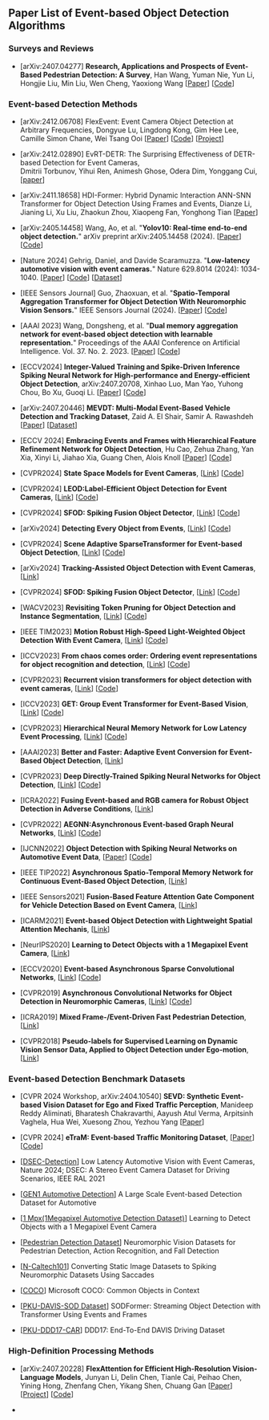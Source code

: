 ## Paper List of Event-based Object Detection Algorithms 



### Surveys and Reviews 

* [arXiv:2407.04277] **Research, Applications and Prospects of Event-Based Pedestrian Detection: A Survey**, Han Wang, Yuman Nie, Yun Li, Hongjie Liu, Min Liu, Wen Cheng, Yaoxiong Wang
  [[Paper](https://arxiv.org/abs/2407.04277)]
  [[Code](https://github.com/TristanWH/DVS4PD)] 






### Event-based Detection Methods 



* [arXiv:2412.06708] FlexEvent: Event Camera Object Detection at Arbitrary Frequencies, 
  Dongyue Lu, Lingdong Kong, Gim Hee Lee, Camille Simon Chane, Wei Tsang Ooi 
  [[Paper](https://arxiv.org/abs/2412.06708)] 
  [[Code](https://github.com/DylanOrange/flexevent)] 
  [[Project](https://flexevent.github.io/)] 
  
* [arXiv:2412.02890] EvRT-DETR: The Surprising Effectiveness of DETR-based Detection for Event Cameras,  
  Dmitrii Torbunov, Yihui Ren, Animesh Ghose, Odera Dim, Yonggang Cui,
  [[paper](https://arxiv.org/abs/2412.02890)]

* [arXiv:2411.18658] HDI-Former: Hybrid Dynamic Interaction ANN-SNN Transformer for Object Detection Using Frames and Events, Dianze Li, Jianing Li, Xu Liu, Zhaokun Zhou, Xiaopeng Fan, Yonghong Tian 
  [[Paper](https://arxiv.org/abs/2411.18658)] 
  
* [arXiv:2405.14458] Wang, Ao, et al. "**Yolov10: Real-time end-to-end object detection.**" arXiv preprint arXiv:2405.14458 (2024).
  [[Paper](https://arxiv.org/abs/2405.14458)]
  [[Code](https://github.com/THU-MIG/yolov10)] 

* [Nature 2024] Gehrig, Daniel, and Davide Scaramuzza. "**Low-latency automotive vision with event cameras.**" Nature 629.8014 (2024): 1034-1040.
  [[Paper](https://www.nature.com/articles/s41586-024-07409-w)]
  [[Code](https://github.com/uzh-rpg/dagr)]
  [[Dataset](https://github.com/uzh-rpg/dsec-det)] 
  
* [IEEE Sensors Journal] Guo, Zhaoxuan, et al. "**Spatio-Temporal Aggregation Transformer for Object Detection With Neuromorphic Vision Sensors.**" IEEE Sensors Journal (2024).
  [[Paper](https://ieeexplore.ieee.org/abstract/document/10516298)]
  [[Code](https://github.com/TJU-guozhaoxuan/STAT)] 
  
* [AAAI 2023] Wang, Dongsheng, et al. "**Dual memory aggregation network for event-based object detection with learnable representation.**"
  Proceedings of the AAAI Conference on Artificial Intelligence. Vol. 37. No. 2. 2023.
  [[Paper](https://ojs.aaai.org/index.php/AAAI/article/view/25346)]
  [[Code](https://github.com/wds320/AAAI_Event_based_detection)] 

* [ECCV2024] **Integer-Valued Training and Spike-Driven Inference Spiking Neural Network for High-performance and Energy-efficient Object Detection**, arXiv:2407.20708, 
  Xinhao Luo, Man Yao, Yuhong Chou, Bo Xu, Guoqi Li. 
  [[Paper](https://arxiv.org/abs/2407.20708)]
  [[Code](https://github.com/BICLab/SpikeYOLO)] 
  
* [arXiv:2407.20446] **MEVDT: Multi-Modal Event-Based Vehicle Detection and Tracking Dataset**, 
  Zaid A. El Shair, Samir A. Rawashdeh
  [[Paper](https://arxiv.org/abs/2407.20446)]
  [[Dataset](https://deepblue.lib.umich.edu/data/concern/data_sets/bc386k045)] 

* [ECCV 2024] **Embracing Events and Frames with Hierarchical Feature Refinement Network for Object Detection**,
  Hu Cao, Zehua Zhang, Yan Xia, Xinyi Li, Jiahao Xia, Guang Chen, Alois Knoll
  [[Paper](https://arxiv.org/abs/2407.12582)]
  [[Code](https://github.com/HuCaoFighting/FRN)]
  
* [CVPR2024] **State Space Models for Event Cameras**,
  [[Link](https://openaccess.thecvf.com/content/CVPR2024/papers/Zubic_State_Space_Models_for_Event_Cameras_CVPR_2024_paper.pdf)]
  [[Code](https://github.com/uzh-rpg/ssms_event_cameras)]

* [CVPR2024] **LEOD:Label-Efficient Object Detection for Event Cameras**,
   [[Link](https://arxiv.org/pdf/2311.17286)]
   [[Code](https://github.com/Wuziyi616/LEOD)]

* [CVPR2024] **SFOD: Spiking Fusion Object Detector**,
  [[Link](https://arxiv.org/abs/2403.15192)]
  [[Code](https://github.com/yimeng-fan/SFOD)]

* [arXiv2024] **Detecting Every Object from Events**,
   [[Link](https://arxiv.org/pdf/2404.05285)]
   [[Code](https://github.com/Hatins/DEOE)]

* [CVPR2024] **Scene Adaptive SparseTransformer for Event-based Object Detection**,
   [[Link](https://arxiv.org/pdf/2404.01882)]
   [[Code](https://github.com/Peterande/SAST)]

* [arXiv2024] **Tracking-Assisted Object Detection with Event Cameras**,
   [[Link](https://arxiv.org/pdf/2403.18330)]

* [CVPR2024] **SFOD: Spiking Fusion Object Detector**, 
   [[Link](https://arxiv.org/pdf/2403.15192)]
   [[Code](https://github.com/yimeng-fan/SFOD)]

* [WACV2023] **Revisiting Token Pruning for Object Detection and Instance Segmentation**,
   [[Link](https://arxiv.org/pdf/2306.07050)]
   [[Code](https://github.com/uzh-rpg/svit/)]

* [IEEE TIM2023] **Motion Robust High-Speed Light-Weighted Object Detection With Event Camera**, 
   [[Link](https://ieeexplore.ieee.org/stamp/stamp.jsp?tp=&arnumber=10109007)]
   [[Code](https://github.com/HarmoniaLeo/FRLWEvD.)]

* [ICCV2023] **From chaos comes order: Ordering event representations for object recognition and detection**, 
   [[Link](https://arxiv.org/pdf/2304.13455)]
   [[Code](https://github.com/uzh-rpg/event_representation_study)]

* [CVPR2023] **Recurrent vision transformers for object detection with event cameras**, 
   [[Link](https://arxiv.org/pdf/2212.05598)]
   [[Code](https://github.com/uzh-rpg/RVT)]

* [ICCV2023] **GET: Group Event Transformer for Event-Based Vision**, 
   [[Link](https://arxiv.org/pdf/2310.02642)]
   [[Code](https://github.com/Peterande/GET-Group-Event-Transformer)]

* [CVPR2023] **Hierarchical Neural Memory Network for Low Latency Event Processing**,
   [[Link](https://arxiv.org/pdf/2305.17852)]
   [[Code](https://hamarh.github.io/hmnet/)]

* [AAAI2023] **Better and Faster: Adaptive Event Conversion for Event-Based Object Detection**, 
   [[Link](https://ojs.aaai.org/index.php/AAAI/article/view/25298)]

* [CVPR2023] **Deep Directly-Trained Spiking Neural Networks for Object Detection**, 
   [[Link](https://arxiv.org/pdf/2307.11411)]
   [[Code](https://github.com/BICLab/EMS-YOLO)]

* [ICRA2022] **Fusing Event-based and RGB camera for Robust Object Detection in Adverse Conditions**, 
   [[Link](https://ieeexplore.ieee.org/stamp/stamp.jsp?tp=&arnumber=9812059)]

* [CVPR2022] **AEGNN:Asynchronous Event-based Graph Neural Networks**, 
   [[Link](https://arxiv.org/pdf/2203.17149)]
   [[Code](https://uzh-rpg.github.io/aegnn/)]

* [IJCNN2022] **Object Detection with Spiking Neural Networks on Automotive Event Data**,
  [[Paper](https://arxiv.org/pdf/2205.04339)]
  [[Code](https://github.com/loiccordone/object-detection-with-spiking-neural-networks)]
  
* [IEEE TIP2022] **Asynchronous Spatio-Temporal Memory Network for Continuous Event-Based Object Detection**, 
   [[Link](https://ieeexplore.ieee.org/stamp/stamp.jsp?tp=&arnumber=9749022)]

* [IEEE Sensors2021] **Fusion-Based Feature Attention Gate Component for Vehicle Detection Based on Event Camera**, 
   [[Link](https://ieeexplore.ieee.org/stamp/stamp.jsp?tp=&arnumber=9546775)]

* [ICARM2021] **Event-based Object Detection with Lightweight Spatial Attention Mechanis**, 
   [[Link](https://ieeexplore.ieee.org/stamp/stamp.jsp?tp=&arnumber=9536146)]

* [NeurIPS2020] **Learning to Detect Objects with a 1 Megapixel Event Camera**, 
   [[Link](https://proceedings.neurips.cc/paper_files/paper/2020/file/c213877427b46fa96cff6c39e837ccee-Paper.pdf)]

* [ECCV2020] **Event-based Asynchronous Sparse Convolutional Networks**,
   [[Link](https://arxiv.org/pdf/2003.09148)]
   [[Code](https://github.com/uzh-rpg/rpg_asynet)]

* [CVPR2019] **Asynchronous Convolutional Networks for Object Detection in Neuromorphic Cameras**, 
   [[Link](https://ieeexplore.ieee.org/stamp/stamp.jsp?tp=&arnumber=9025409)]
   [[Code](https://github.com/marcocannici/async-ev-cnn)]

* [ICRA2019] **Mixed Frame-/Event-Driven Fast Pedestrian Detection**, 
   [[Link](https://ieeexplore.ieee.org/stamp/stamp.jsp?tp=&arnumber=8793924)]

* [CVPR2018] **Pseudo-labels for Supervised Learning on Dynamic Vision Sensor Data, Applied to Object Detection under Ego-motion**, 
   [[Link](https://arxiv.org/pdf/1709.09323)]




### Event-based Detection Benchmark Datasets 


* [CVPR 2024 Workshop, arXiv:2404.10540] **SEVD: Synthetic Event-based Vision Dataset for Ego and Fixed Traffic Perception**,
  Manideep Reddy Aliminati, Bharatesh Chakravarthi, Aayush Atul Verma, Arpitsinh Vaghela, Hua Wei, Xuesong Zhou, Yezhou Yang 
  [[Paper](https://arxiv.org/abs/2404.10540)] 
  
* [CVPR 2024] **eTraM: Event-based Traffic Monitoring Dataset**,
  [[Paper](https://openaccess.thecvf.com/content/CVPR2024/papers/Verma_eTraM_Event-based_Traffic_Monitoring_Dataset_CVPR_2024_paper.pdf)]
  [[Code](https://github.com/eventbasedvision/eTraM)] 

* [[DSEC-Detection](https://github.com/uzh-rpg/dsec-det)]
  Low Latency Automotive Vision with Event Cameras, Nature 2024;
  DSEC: A Stereo Event Camera Dataset for Driving Scenarios, IEEE RAL 2021

* [[GEN1 Automotive Detection](https://arxiv.org/pdf/2001.08499)]
  A Large Scale Event-based Detection Dataset for Automotive

* [[1 Mpx(1Megapixel Automotive Detection Dataset)](https://arxiv.org/abs/2009.13436)]
  Learning to Detect Objects with a 1 Megapixel Event Camera

* [[Pedestrian Detection Dataset](https://www.frontiersin.org/articles/10.3389/fnbot.2019.00038/full)]
  Neuromorphic Vision Datasets for Pedestrian Detection, Action Recognition, and Fall Detection

* [[N-Caltech101](https://www.garrickorchard.com/datasets/n-caltech101)]
Converting Static Image Datasets to Spiking Neuromorphic Datasets Using Saccades

* [[COCO](https://cocodataset.org/)]
Microsoft COCO: Common Objects in Context

* [[PKU-DAVIS-SOD Dataset](https://github.com/dianzl/SODFormer)]
 SODFormer: Streaming Object Detection with Transformer Using Events and Frames

* [[PKU-DDD17-CAR](http://sensors.ini.uzh.ch/databases.html)]
  DDD17: End-To-End DAVIS Driving Dataset





### High-Definition Processing Methods 

* [arXiv:2407.20228] **FlexAttention for Efficient High-Resolution Vision-Language Models**, Junyan Li, Delin Chen, Tianle Cai, Peihao Chen, Yining Hong, Zhenfang Chen, Yikang Shen, Chuang Gan 
  [[Paper](https://arxiv.org/abs/2407.20228)]
  [[Project](https://vis-www.cs.umass.edu/flexattention/)]
  [[Code](https://github.com/UMass-Foundation-Model/FlexAttention)] 

* 


